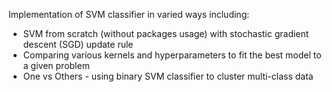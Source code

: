 Implementation of SVM classifier in varied ways including:
- SVM from scratch (without packages usage) with stochastic gradient descent (SGD) update rule
- Comparing various kernels and hyperparameters to fit the best model to a given problem
- One vs Others - using binary SVM classifier to cluster multi-class data
